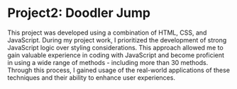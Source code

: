# Project2: Doodler Jump
This project was developed using a combination of HTML, CSS, and JavaScript. During my project work, I prioritized the development of strong JavaScript logic over styling considerations. This approach allowed me to gain valuable experience in coding with JavaScript and become proficient in using a wide range of methods - including more than 30 methods. Through this process, I gained usage of the real-world applications of these techniques and their ability to enhance user experiences.
